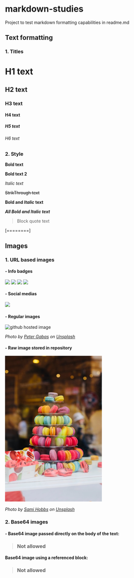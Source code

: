 # markdown-studies
Project to test markdown formatting capabilities in readme.md

## Text formatting

### 1. Titles

# H1 text
## H2 text
### H3 text
#### H4 text
##### H5 text
###### H6 text

### 2. Style 

**Bold text**

__Bold text 2__

*Italic text*

~~StrikThrough text~~

**Bold and _Italic_ text**

***All Bold and Italic text***

> Block quote text


[========]


## Images

### 1. URL based images

#### - Info badges

![](https://img.shields.io/github/issues/weritontmachado/markdown-studies) ![](https://img.shields.io/github/forks/weritontmachado/markdown-studies) ![](https://img.shields.io/github/stars/weritontmachado/markdown-studies) ![](https://img.shields.io/github/license/weritontmachado/markdown-studies?label=GPL) 

#### - Social medias

![](https://img.shields.io/twitter/url?url=https%3A%2F%2Fgithub.com%2Fweritontmachado%2Fmarkdown-studies)

#### - Regular images

<img src="https://images.unsplash.com/photo-1489186397658-228f2a7ac8ee?ixlib=rb-1.2.1&ixid=eyJhcHBfaWQiOjEyMDd9&auto=format&fit=crop&w=1350&q=80" alt="github hosted image"  width="320" height="213" />

*Photo by [Peter Gabas](https://unsplash.com/@petergabas "Peter Gabas") on [Unsplash](https://unsplash.com/photos/IDNBHZTamQ8 "Unsplash")*


#### - Raw image stored in repository

<img src="https://raw.githubusercontent.com/weritontmachado/markdown-studies/master/img/sami-hobbs-EU4Cs2zKFTk-unsplash.jpg?raw=true" alt="github hosted image"  width="320" height="479" />

*Photo by [Sami Hobbs](https://unsplash.com/@sahobbs "Sami Hobbs") on [Unsplash](https://unsplash.com/photos/EU4Cs2zKFTk "Unsplash")*


### 2. Base64 images

#### - Base64 image passed directly on the body of the text: 

> ### Not allowed

#### Base64 image using a referenced block:

> ### Not allowed






